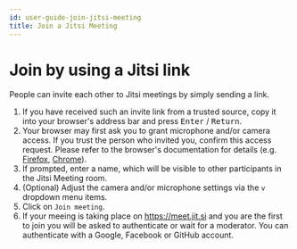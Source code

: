 ```yaml
---
id: user-guide-join-jitsi-meeting
title: Join a Jitsi Meeting
---
```


# Join by using a Jitsi link

People can invite each other to Jitsi meetings by simply sending a link.

1. If you have received such an invite link from a trusted source,
   copy it into your browser's address bar and press <kbd>Enter</kbd> / <kbd>Return</kbd>.
2. Your browser may first ask you to grant microphone and/or camera access.
   If you trust the person who invited you, confirm this access request.
   Please refer to the browser's documentation for details (e.g.
   [Firefox](https://support.mozilla.org/kb/how-manage-your-camera-and-microphone-permissions#w_using-prompts-to-allow-or-block-camera-and-microphone-permissions-for-a-site), 
   [Chrome](https://support.google.com/chrome/answer/2693767)).
3. If prompted, enter a name, which will be visible to other participants in the Jitsi Meeting room.
4. (Optional) Adjust the camera and/or microphone settings via the `v` dropdown menu items.
5. Click on `Join meeting`.
6. If your meeing is taking place on https://meet.jit.si and you are the first to join you will be asked to authenticate or wait for a moderator. You can authenticate with a Google, Facebook or GitHub account.

